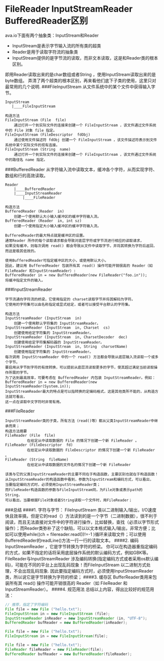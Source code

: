 
FileReader InputStreamReader BufferedReader区别
=========

ava.io下面有两个抽象类：InputStream和Reader
- InputStream是表示字节输入流的所有类的超类
- Reader是用于读取字符流的抽象类
- InputStream提供的是字节流的读取，而非文本读取，这是和Reader类的根本区别。

即用Reader读取出来的是char数组或者String ，使用InputStream读取出来的是byte数组。
弄清了两个超类的根本区别，再来看他们底下子类的使用，这里只对最常用的几个说明.
###FileInputStream
从文件系统中的某个文件中获得输入字节。
```
InputStream 
   |____FileInputStream 

构造方法
FileInputStream (File  file) 
    通过打开一个到实际文件的连接来创建一个 FileInputStream ，该文件通过文件系统中的 File 对象 file 指定。 
FileInputStream (FileDescriptor  fdObj) 
    通过使用文件描述符 fdObj 创建一个 FileInputStream ，该文件描述符表示到文件系统中某个实际文件的现有连接。 
FileInputStream (String  name) 
    通过打开一个到实际文件的连接来创建一个 FileInputStream ，该文件通过文件系统中的路径名 name 指定。 
 ```

###BufferedReader 
从字符输入流中读取文本，缓冲各个字符，从而实现字符、数组和行的高效读取。
```
Reader
    |____BufferedReader 
    |____InputStreamReader 
        |____FileReader 

构造方法
BufferedReader (Reader  in) 
    创建一个使用默认大小输入缓冲区的缓冲字符输入流。 
BufferedReader (Reader  in, int sz) 
    创建一个使用指定大小输入缓冲区的缓冲字符输入流。 

BufferedReader的最大特点就是缓冲区的设置。
通常Reader 所作的每个读取请求都会导致对底层字符或字节流进行相应的读取请求，
如果没有缓冲，则每次调用 read() 都会导致从文件中读取字节，并将其转换为字符后返回，而这是极其低效的。 

使用BufferedReader可指定缓冲区的大小，或使用默认大小。
因此，建议用 BufferedReader 包装所有其 read() 操作可能开销很高的 Reader（如 FileReader 和InputStreamReader）: 
BufferedReader in = new BufferedReader(new FileReader("foo.in"));
将缓冲指定文件的输入。 
```

###InputStreamReader
```
字节流通向字符流的桥梁，它使用指定的 charset读取字节并将其解码为字符。
它使用的字符集可以由名称指定或显式给定，或者可以接受平台默认的字符集。

构造方法
InputStreamReader (InputStream  in) 
    创建一个使用默认字符集的 InputStreamReader。 
InputStreamReader (InputStream  in, Charset  cs) 
    创建使用给定字符集的 InputStreamReader。 
InputStreamReader (InputStream  in, CharsetDecoder  dec) 
    创建使用给定字符集解码器的 InputStreamReader。 
InputStreamReader (InputStream  in, String  charsetName) 
    创建使用指定字符集的 InputStreamReader。 
每次调用 InputStreamReader 中的一个 read() 方法都会导致从底层输入流读取一个或多个字节。
要启用从字节到字符的有效转换，可以提前从底层流读取更多的字节，使其超过满足当前读取操作所需的字节。 
为了达到最高效率，可要考虑在 BufferedReader 内包装 InputStreamReader。例如： 
BufferedReader in = new BufferedReader(new InputStreamReader(System.in));
InputStreamReader最大的特点是可以指转换的定编码格式，这是其他类所不能的，从构造方法就可看出，
这一点在读取中文字符时非常有用。
```

###FileReader
```
InputStreamReader类的子类，所有方法（read()等）都从父类InputStreamReader中继承而来；
构造方法摘要  
FileReader (File  file) 
          在给定从中读取数据的 File 的情况下创建一个新 FileReader 。 
FileReader (FileDescriptor  fd) 
          在给定从中读取数据的 FileDescriptor 的情况下创建一个新 FileReader 。 
FileReader (String  fileName) 
          在给定从中读取数据的文件名的情况下创建一个新 FileReader  

该类与它的父类InputStreamReader的主要不同在于构造函数，主要区别也就在于构造函数！
从InputStreamReader的构造函数中看到，参数为InputStream和编码方式，可以看出，
当要指定编码方式时，必须使用InputStreamReader类；
而FileReader构造函数的参数与FileInputStream同，为File对象或表示path的String，
可以看出，当要根据File对象或者String读取一个文件时，用FileReader；

```
###总结
####1. 字符与字节： 
FileInputStream 类以二进制输入/输出，I/O速度快且效率搞，但是它的read（）方法读到的是一个字节（二进制数据），很不利于阅读，而且无法直接对文件中的字符进行操作，比如替换，查找（必须以字节形式操作）；而Reader类弥补了这个缺陷，可以以文本格式输入/输出，非常方便；比如可以使用while((ch = filereader.read())!=-1 )循环来读取文件；可以使用BufferedReader的readLine()方法一行一行的读取文本。
####2. 编码
InputStreamReader ，它是字节转换为字符的桥梁。 你可以在构造器重指定编码的方式，如果不指定的话将采用底层操作系统的默认编码方式，例如GBK等。 
FileReader与InputStreamReader 涉及编码转换(指定编码方式或者采用os默认编码)，可能在不同的平台上出现乱码现象！而FileInputStream 以二进制方式处理，不会出现乱码现象. 因此要指定编码方式时，必须使用InputStreamReader 类，所以说它是字节转换为字符的桥梁；
####3. 缓存区
BufferReader类用来包装所有其 read() 操作可能开销很高的 Reader（如 FileReader 和InputStreamReader）。
####4. 规范用法
总结以上内容，得出比较好的规范用法：

```java
// 推荐，指定了字符编码
File file = new File ("hello.txt"); 
FileInputStream in = new FileInputStream (file); 
InputStreamReader inReader = new InputStreamReader (in, "UTF-8"); 
BufferedReader bufReader = new BufferedReader(inReader); 

File file = new File ("hello.txt"); 
FileInputStream in = new FileInputStream(file); 

File file = new File ("hello.txt"); 
FileReader fileReader = new FileReader(file); 
BufferedReader bufReader = new BufferedReader(fileReader);
```

